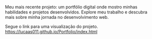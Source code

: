 Meu mais recente projeto: um portfólio digital onde mostro minhas habilidades e projetos desenvolvidos. Explore meu trabalho e descubra mais sobre minha jornada no desenvolvimento web.

Segue o link para uma visualização do projeto. https://lucaas011.github.io/Portfolio/index.html

